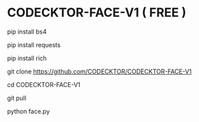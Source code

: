 # CODECKTOR-FACE-V1 ( FREE )

pip install bs4

pip install requests

pip install rich

git clone https://github.com/CODECKTOR/CODECKTOR-FACE-V1

cd CODECKTOR-FACE-V1

git pull

python face.py

